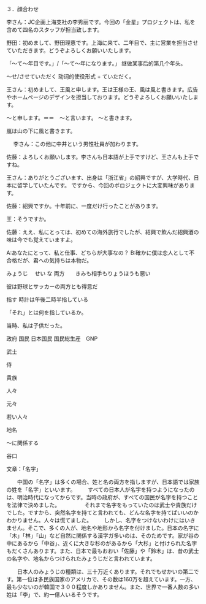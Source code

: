３．顔合わせ

李さん：JC企画上海支社の李秀丽です。今回の「金星」プロジェクトは、私を含めて四名のスタッフが担当致します。

野田：初めまして、野田理恵です。上海に来て、二年目で、主に営業を担当させていただきます。どうぞよろしくお願いいたします。

「～て～年目です。」/「～て～年になります。」
继做某事后的第几个年头。

～せ/させていただく
动词的使役形式 + ていただく。

王さん：初めまして、王風と申します。王は王様の王、風は風と書きます。広告やホームページのデザインを担当しております。どうぞよろしくお願いいたします。

～と申します。＝＝　～と言います。
～と書きます。

嵐は山の下に風と書きます。

　
李さん：この他に中井という男性社員が加わります。

佐藤：よろしくお願いします。李さんも日本語が上手ですけど、王さんも上手ですね。

王さん：ありがとうございます、出身は「浙江省」の紹興ですが、大学時代、日本に留学していたんです。
ですから、今回のポロジェクトに大変興味があります。

佐藤：紹興ですか。十年前に、一度だけ行ったことがあります。

王：そうですか。

佐藤：ええ、私にとっては、初めての海外旅行でしたが、紹興で飲んだ紹興酒の味は今でも覚えていますよ。　

A:あなたにとって、私と仕事、どちらが大事なの？
B:確かに僕は恋人として不合格だが、君への気持ちは本物だ。


みょうじ　
せい
な
両方　　きみも相手もりょうほうも悪い

彼は野球とサッカーの両方とも得意だ

指す
時計は午後二時半指している

「それ」とは何を指しているか。

当時、私は子供だった。

政府
国民
日本国民
国民総生産　GNP

武士

侍

貴族

人々

元々

若い人々

地名

～に関係する

谷口


文章：「名字」

　　中国の「名字」は多くの場合、姓と名の両方を指しますが、日本語では家族の姓を「名字」といいます。
　　すべての日本人が名字を持つようになったのは、明治時代になってからです。当時の政府が、すべての国民が名字を持つことを法律で決めました。
　　
　　それまで名字をもっていたのは武士や貴族だけでした。ですから、突然名字を持てと言われても、どんな名字を持てばいいのかわかりません。人々は慌てました。
　　しかし、名字をつけないわけにはいきません。そこで、多くの人が、地名や地形から名字を付けました。日本の名字に「木」「林」「山」など自然に関係する漢字ガ多いのは、そのためです。家が谷の中にあるから「中谷」、近くに大きな杉のがあるから「大杉」と付けられた名字もだくさんあります。また、日本で最もおおい「佐藤」や「鈴木」は、昔の武士の名字や、地名からつけられたみょうじだと言われています。

　　日本人のみょうじの種類は、三十万近くあります。それでもせかいの第二です。第一位は多民族国家のアメリカで、その数は160万を超えています。一方、最も少ないのが韓国で３００程度しかありません。また、世界で一番人数の多い姓は「李」で、約一億人いるそうです。